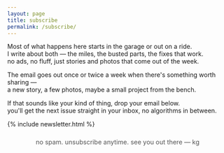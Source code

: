 ```yaml
---
layout: page
title: subscribe 
permalink: /subscribe/
---
```


Most of what happens here starts in the garage or out on a ride.  
I write about both — the miles, the busted parts, the fixes that work.  
no ads, no fluff, just stories and photos that come out of the week.  

The email goes out once or twice a week when there's something worth sharing —  
a new story, a few photos, maybe a small project from the bench.  

If that sounds like your kind of thing, drop your email below.  
you'll get the next issue straight in your inbox, no algorithms in between.

{% include newsletter.html %}

<p style="margin-top:1.5rem; font-size:0.9rem; color:#555; text-align:center;">
no spam. unsubscribe anytime. see you out there — kg
</p>